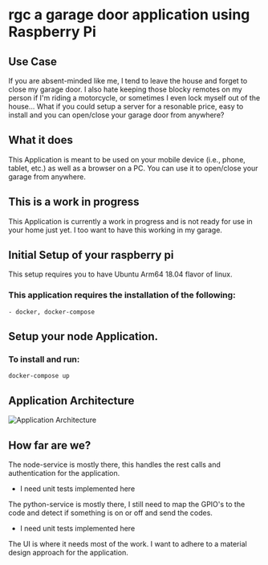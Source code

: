 # rgc a garage door application using Raspberry Pi

## Use Case

If you are absent-minded like me, I tend to leave the house and forget to close my garage door. I also hate keeping those blocky remotes on my person if I'm riding a motorcycle, or sometimes I even lock myself out of the house... What if you could setup a server for a resonable price, easy to install and you can open/close your garage door from anywhere?

## What it does

This Application is meant to be used on your mobile device (i.e., phone, tablet, etc.) as well as a browser on a PC. You can use it to open/close your garage from anywhere.

## This is a work in progress

This Application is currently a work in progress and is not ready for use in your home just yet. I too want to have this working in my garage.

## Initial Setup of your raspberry pi

This setup requires you to have Ubuntu Arm64 18.04 flavor of linux.

### This application requires the installation of the following:

    - docker, docker-compose

## Setup your node Application.

### To install and run:

`docker-compose up`

## Application Architecture

![Application Architecture](application-architecture/application-architecture.jpeg)

## How far are we?

The node-service is mostly there, this handles the rest calls and authentication for the application.

- I need unit tests implemented here

The python-service is mostly there, I still need to map the GPIO's to the code and detect if something is on or off and send the codes.

- I need unit tests implemented here

The UI is where it needs most of the work. I want to adhere to a material design approach for the application.
